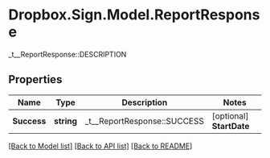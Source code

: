 # Dropbox.Sign.Model.ReportResponse
_t__ReportResponse::DESCRIPTION

## Properties

Name | Type | Description | Notes
------------ | ------------- | ------------- | -------------
**Success** | **string** |  _t__ReportResponse::SUCCESS  | [optional] **StartDate** | **string** |  _t__ReportResponse::START_DATE  | [optional] **EndDate** | **string** |  _t__ReportResponse::END_DATE  | [optional] **ReportType** | **List&lt;ReportResponse.ReportTypeEnum&gt;** |  _t__ReportResponse::REPORT_TYPE  | [optional] 

[[Back to Model list]](../README.md#documentation-for-models) [[Back to API list]](../README.md#documentation-for-api-endpoints) [[Back to README]](../README.md)

